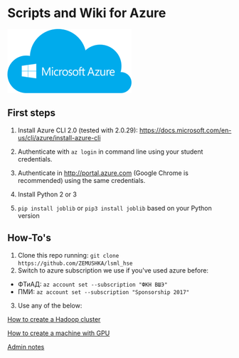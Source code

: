 # Scripts and Wiki for Azure

![](docs/azure_logo.png)

## First steps
1. Install Azure CLI 2.0 (tested with 2.0.29):
https://docs.microsoft.com/en-us/cli/azure/install-azure-cli

2. Authenticate with `az login` in command line using your student credentials.

3. Authenticate in http://portal.azure.com (Google Chrome is recommended) using the same credentials.

4. Install Python 2 or 3

5. `pip install joblib` or `pip3 install joblib` based on your Python version

## How-To's
1. Clone this repo running: `git clone https://github.com/ZEMUSHKA/lsml_hse`
2. Switch to azure subscription we use if you've used azure before:
- ФТиАД: `az account set --subscription "ФКН ВШЭ"`
- ПМИ: `az account set --subscription "Sponsorship 2017"`
3. Use any of the below:

[How to create a Hadoop cluster](docs/CREATE_CLUSTER.md)

[How to create a machine with GPU](docs/CREATE_GPU.md)

[Admin notes](docs/ADMIN.md)

